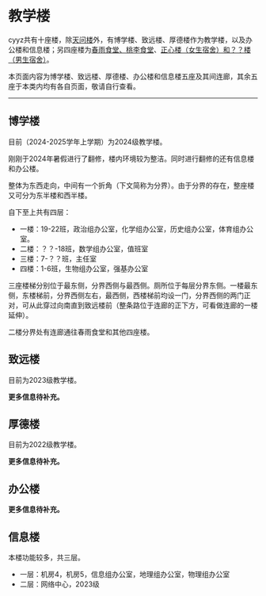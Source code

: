 # 教学楼

cyyz共有十座楼，除[天问楼](Tianwen-building.md)外，有博学楼、致远楼、厚德楼作为教学楼，以及办公楼和信息楼；另四座楼为[春雨食堂、桃李食堂](dinninghall.md)、[正心楼（女生宿舍）和？？楼（男生宿舍）](dorm.md)。

本页面内容为博学楼、致远楼、厚德楼、办公楼和信息楼五座及其间连廊，其余五座于本类内均有各自页面，敬请自行查看。

---

## 博学楼

目前（2024-2025学年上学期）为2024级教学楼。

刚刚于2024年暑假进行了翻修，楼内环境较为整洁。同时进行翻修的还有信息楼和办公楼。

整体为东西走向，中间有一个折角（下文简称为分界）。由于分界的存在，整座楼又可分为东半楼和西半楼。

自下至上共有四层：

- 一楼：19-22班，政治组办公室，化学组办公室，历史组办公室，体育组办公室。
- 二楼：？？-18班，数学组办公室，值班室
- 三楼：7-？？班，主任室
- 四楼：1-6班，生物组办公室，强基办公室

三座楼梯分别位于最东侧，分界西侧与最西侧。厕所位于每层分界东侧。一楼最东侧，东楼梯前，分界西侧左右，最西侧，西楼梯前均设一门，分界西侧的两门正对，可从此穿过向南直到致远楼前（整条路位于连廊的正下方，可看做连廊的一楼延伸）。

二楼分界处有连廊通往春雨食堂和其他四座楼。

## 致远楼

目前为2023级教学楼。

**更多信息待补充。**

## 厚德楼

目前为2022级教学楼。

**更多信息待补充。**

## 办公楼

**更多信息待补充。**

## 信息楼

本楼功能较多，共三层。

- 一层：机房4，机房5，信息组办公室，地理组办公室，物理组办公室
- 二层：网络中心，2023级
